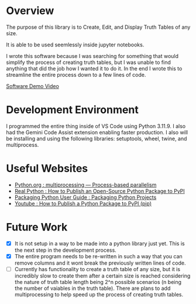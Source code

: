 # Overview

The purpose of this library is to Create, Edit, and Display Truth Tables of any size. 

It is able to be used seemlessly inside jupyter notebooks.

I wrote this software because I was searching for something that would simplify the process of creating truth tables, but I was unable to find anything that did the job how I wanted it to do it. In the end I wrote this to streamline the entire process down to a few lines of code.

[Software Demo Video](https://youtu.be/zvBdv4CkKCg)

# Development Environment

I programmed the entire thing inside of VS Code using Python 3.11.9. I also had the Gemini Code Assist extension enabling faster production. I also will be installing and using the following libraries: setuptools, wheel, twine, and multiprocess.

# Useful Websites

- [Python.org : multiprocessing — Process-based parallelism](https://docs.python.org/3/library/multiprocessing.html)
- [Real Python : How to Publish an Open-Source Python Package to PyPI](https://realpython.com/pypi-publish-python-package/)
- [Packaging Python User Guide : Packaging Python Projects](https://packaging.python.org/en/latest/tutorials/packaging-projects/)
- [Youtube : How to Publish a Python Package to PyPI (pip)](https://youtu.be/Kz6IlDCyOUY?si=OIfgLYkwv6yhSrez)

# Future Work

- [x] It is not setup in a way to be made into a python library just yet. This is the next step in the development process.  
- [x] The entire program needs to be re-written in such a way that you can remove columns and it wont break the previously written lines of code.  
- [ ] Currently has functionality to create a truth table of any size, but it is incredibly slow to create them after a certain size is reached considering the nature of truth table length being 2^n possible scenarios (n being the number of vaiables in the truth table). There are plans to add multiprocessing to help speed up the process of creating truth tables.
